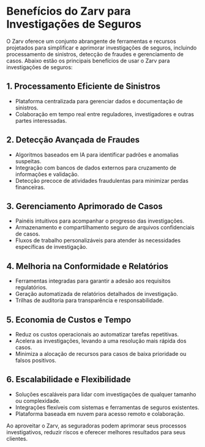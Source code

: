 # Benefícios do Zarv para Investigações de Seguros  

O Zarv oferece um conjunto abrangente de ferramentas e recursos projetados para simplificar e aprimorar investigações de seguros, incluindo processamento de sinistros, detecção de fraudes e gerenciamento de casos. Abaixo estão os principais benefícios de usar o Zarv para investigações de seguros:  

## 1. **Processamento Eficiente de Sinistros**  

- Plataforma centralizada para gerenciar dados e documentação de sinistros.  
- Colaboração em tempo real entre reguladores, investigadores e outras partes interessadas.  

## 2. **Detecção Avançada de Fraudes**  

- Algoritmos baseados em IA para identificar padrões e anomalias suspeitas.  
- Integração com bancos de dados externos para cruzamento de informações e validação.  
- Detecção precoce de atividades fraudulentas para minimizar perdas financeiras.  

## 3. **Gerenciamento Aprimorado de Casos**  

- Painéis intuitivos para acompanhar o progresso das investigações.  
- Armazenamento e compartilhamento seguro de arquivos confidenciais de casos.  
- Fluxos de trabalho personalizáveis para atender às necessidades específicas de investigação.  

## 4. **Melhoria na Conformidade e Relatórios**  

- Ferramentas integradas para garantir a adesão aos requisitos regulatórios.  
- Geração automatizada de relatórios detalhados de investigação.  
- Trilhas de auditoria para transparência e responsabilidade.  

## 5. **Economia de Custos e Tempo**  

- Reduz os custos operacionais ao automatizar tarefas repetitivas.  
- Acelera as investigações, levando a uma resolução mais rápida dos casos.  
- Minimiza a alocação de recursos para casos de baixa prioridade ou falsos positivos.  

## 6. **Escalabilidade e Flexibilidade**  

- Soluções escaláveis para lidar com investigações de qualquer tamanho ou complexidade.  
- Integrações flexíveis com sistemas e ferramentas de seguros existentes.  
- Plataforma baseada em nuvem para acesso remoto e colaboração.  

Ao aproveitar o Zarv, as seguradoras podem aprimorar seus processos investigativos, reduzir riscos e oferecer melhores resultados para seus clientes.
